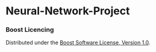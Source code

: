 # Neural-Network-Project




### Boost Licencing
Distributed under the [Boost Software License, Version 1.0](https://boost.org/LICENSE_1_0.txt).
